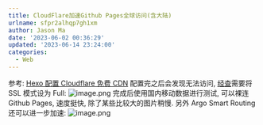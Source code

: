 ```yaml
---
title: CloudFlare加速Github Pages全球访问(含大陆)
urlname: sfpr2alhqp7gh1xm
author: Jason Ma
date: '2023-06-02 00:36:29'
updated: '2023-06-14 23:24:00'
categories:
  - Web
---
```


参考:
[Hexo 配置 Cloudflare 免费 CDN](https://tding.top/archives/12c6c559.html)
配置完之后会发现无法访问, [经查](https://community.cloudflare.com/t/github-pages-require-disabling-cfs-http-proxy/147401/8)需要将 SSL 模式设为 Full:
![image.png](/images/yuqueAssets/FhUPSScFFK-CN76RcO4See3-Cxfv.png)
完成后使用国内移动数据进行测试, 可以裸连 Github Pages, 速度挺快, 除了某些比较大的图片稍慢.
另外 Argo Smart Routing 还可以进一步加速:
![image.png](/images/yuqueAssets/Fmr-6BXOjxH27PgeX0l6ZXEqME18.png)
